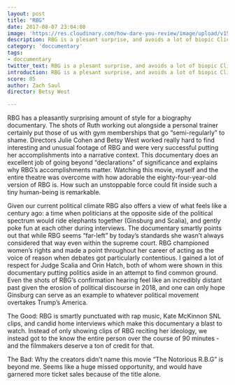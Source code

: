 ```yaml
---
layout: post
title: "RBG"
date: 2017-08-07 23:04:08
image: 'https://res.cloudinary.com/how-dare-you-review/image/upload/v1528570887/rbg.png'
description: RBG is a plesant surprise, and avoids a lot of biopic Cliches.
category: 'doccumentary'
tags: 
- doccumentary
twitter_text: RBG is a plesant surprise, and avoids a lot of biopic Cliches.
introduction: RBG is a plesant surprise, and avoids a lot of biopic Cliches.
score: 85
author: Zach Saul
director: Betsy West

---
```


RBG has a pleasantly surprising amount of style for a biography documentary. The shots of Ruth working out alongside a personal trainer certainly put those of us with gym memberships that go “semi-regularly” to shame. Directors Julie Cohen and Betsy West worked really hard to find interesting and unusual footage of RBG and were very successful putting her accomplishments into a narrative context. This documentary does an excellent job of going beyond “declarations” of significance and explains why RBG’s accomplishments matter. Watching this movie, myself and the entire theatre was overcome with how adorable the eighty-four-year-old version of RBG is. How such an unstoppable force could fit inside such a tiny human-being is remarkable. 

Given our current political climate RBG also offers a view of what feels like a century ago: a time when politicians at the opposite side of the political spectrum would ride elephants together (Ginsburg and Scalia), and gently poke fun at each other during interviews. The documentary smartly points out that while RBG seems “far-left” by today’s standards she wasn’t always considered that way even within the supreme court. RBG championed women’s rights and made a point throughout her career of acting as the voice of reason when debates got particularly contentious. I gained a lot of respect for Judge Scalia and Orin Hatch, both of whom were shown in this documentary putting politics aside in an attempt to find common ground. Even the shots of RBG’s confirmation hearing feel like an incredibly distant past given the erosion of political discourse in 2018, and one can only hope Ginsburg can serve as an example to whatever political movement overtakes Trump’s America. 

The Good: RBG is smartly punctuated with rap music, Kate McKinnon SNL clips, and candid home interviews which make this documentary a blast to watch. Instead of only showing clips of RBG reciting her ideology, we instead got to the know the entire person over the course of 90 minutes - and the filmmakers deserve a ton of credit for that. 

The Bad: Why the creators didn’t name this movie “The Notorious R.B.G” is beyond me. Seems like a huge missed opportunity, and would have garnered more ticket sales because of the title alone.

